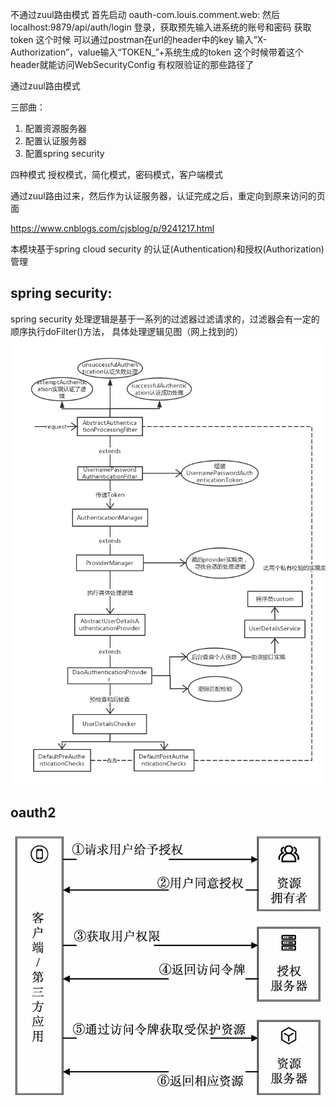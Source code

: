 

不通过zuul路由模式
 首先启动 oauth-com.louis.comment.web:
 然后 localhost:9879/api/auth/login 登录，获取预先输入进系统的账号和密码 获取token
 这个时候 可以通过postman在url的header中的key 输入“X-Authorization”，value输入“TOKEN_”+系统生成的token
 这个时候带着这个header就能访问WebSecurityConfig 有权限验证的那些路径了
 
 
 通过zuul路由模式


三部曲：
1. 配置资源服务器
2. 配置认证服务器
3. 配置spring security

四种模式
授权模式，简化模式，密码模式，客户端模式


通过zuul路由过来，然后作为认证服务器，认证完成之后，重定向到原来访问的页面

https://www.cnblogs.com/cjsblog/p/9241217.html


本模块基于spring cloud security 的认证(Authentication)和授权(Authorization)管理
## spring security:
spring security 处理逻辑是基于一系列的过滤器过滤请求的，过滤器会有一定的顺序执行doFilter()方法，
 具体处理逻辑见图（网上找到的）
 ![spring security 处理逻辑](etc/security1.png)
##  oauth2
 ![oauth2 功能](etc/oauth1.jpg)